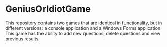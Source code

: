 # GeniusOrIdiotGame
This repository contains two games that are identical in functionality, but in different versions: a console application and a Windows Forms application.
This game has the ability to add new questions, delete questions and view previous results.
